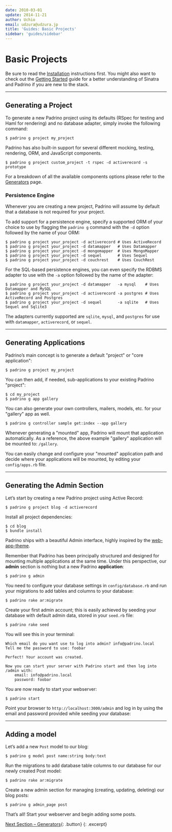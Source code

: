 ```yaml
---
date: 2010-03-01
update: 2014-11-21
author: Uchio
email: udzura@udzura.jp
title: 'Guides: Basic Projects'
sidebar: 'guides/sidebar'
---
```


# Basic Projects

Be sure to read the [Installation](/guides/installation) instructions first. You might also want to check out the [Getting Started](/guides/getting-started) guide for a better understanding of Sinatra and Padrino if you are new to the stack.

---

## Generating a Project

To generate a new Padrino project using its defaults (RSpec for testing and Haml for rendering) and no database adapter, simply invoke the following command:

~~~ shell
$ padrino g project my_project
~~~

Padrino has also built-in support for several different mocking, testing, rendering, ORM, and JavaScript components.

~~~ shell
$ padrino g project custom_project -t rspec -d activerecord -s prototype
~~~

For a breakdown of all the available components options please refer to the [Generators](/guides/generators) page.

### Persistence Engine

Whenever you are creating a new project, Padrino will assume by default that a database is not required for your project.

To add support for a persistence engine, specify a supported ORM of your choice to use by flagging the `padrino g` command with the `-d` option followed by the name of your ORM:

~~~ shell
$ padrino g project your_project -d activerecord # Uses ActiveRecord
$ padrino g project your_project -d datamapper   # Uses Datamapper
$ padrino g project your_project -d mongomapper  # Uses MongoMapper
$ padrino g project your_project -d sequel       # Uses Sequel
$ padrino g project your_project -d couchrest    # Uses CouchRest
~~~

For the SQL-based persistence engines, you can even specify the RDBMS adapter to use with the `-a` option followed by the name of the adapter:

~~~ shell
$ padrino g project your_project -d datamapper   -a mysql    # Uses Datamapper and MySQL
$ padrino g project your_project -d activerecord -a postgres # Uses ActiveRecord and Postgres
$ padrino g project your_project -d sequel       -a sqlite   # Uses Sequel and Sqlite3
~~~

The adapters currently supported are `sqlite`, `mysql`, and `postgres` for use with `datamapper`, `activerecord`, or `sequel`.

---

## Generating Applications

Padrino’s main concept is to generate a default "project" or "core application":

~~~ shell
$ padrino g project my_project
~~~

You can then add, if needed, sub-applications to your existing Padrino "project":

~~~ shell
$ cd my_project
$ padrino g app gallery
~~~

You can also generate your own controllers, mailers, models, etc. for your "gallery" app as well.

~~~ shell
$ padrino g controller sample get:index --app gallery
~~~

Whenever generating a "mounted" app, Padrino will mount that application automatically. As a reference, the above example "gallery" application will be mounted to: `/gallery`.

You can easily change and configure your "mounted" application path and decide where your applications will be mounted, by editing your `config/apps.rb` file.

---

## Generating the Admin Section

Let’s start by creating a new Padrino project using Active Record:

~~~ shell
$ padrino g project blog -d activerecord
~~~

Install all project dependencies:

~~~ shell
$ cd blog
$ bundle install
~~~

Padrino ships with a beautiful Admin interface, highly inspired by the [web-app-theme](http://github.com/pilu/web-app-theme).

Remember that Padrino has been principally structured and designed for mounting multiple applications at the same time. Under this perspective, our **admin** section is nothing but a new Padrino **application**:

~~~ shell
$ padrino g admin
~~~

You need to configure your database settings in `config/database.rb` and run your migrations to add tables and columns to your database:

~~~ shell
$ padrino rake ar:migrate
~~~

Create your first admin account; this is easily achieved by seeding your database with default admin data, stored in your `seed.rb` file:

~~~ shell
$ padrino rake seed
~~~

You will see this in your terminal:

~~~ shell
Which email do you want use to log into admin? info@padrino.local
Tell me the password to use: foobar

Perfect! Your account was created.

Now you can start your server with Padrino start and then log into /admin with:
    email: info@padrino.local
    password: foobar
~~~

You are now ready to start your webserver:

~~~ shell
$ padrino start
~~~

Point your browser to `http://localhost:3000/admin` and log in by using the email and password provided while seeding your database:

---

## Adding a model

Let’s add a new `Post` model to our blog:

~~~ shell
$ padrino g model post name:string body:text
~~~

Run the migrations to add database table columns to our database for our newly created Post model:

~~~ shell
$ padrino rake ar:migrate
~~~

Create a new admin section for managing (creating, updating, deleting) our blog posts:

~~~ shell
$ padrino g admin_page post
~~~

That’s all! Start your webserver and begin adding some posts.

[Next Section &ndash; Generators](/guides/generators){: .button}
{: .excerpt}
